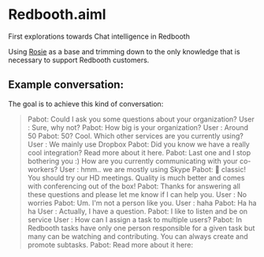 # Redbooth.aiml

First explorations towards Chat intelligence in Redbooth

Using [Rosie](https://github.com/pandorabots/rosie) as a base and trimming down to
the only knowledge that is necessary to support Redbooth customers.

## Example conversation:

The goal is to achieve this kind of conversation:

> Pabot: Could I ask you some questions about your organization?
> User : Sure, why not?
> Pabot: How big is your organization?
> User : Around 50
> Pabot: 50? Cool. Which other services are you currently using?
> User : We mainly use Dropbox
> Pabot: Did you know we have a really cool integration? Read more about it here.
> Pabot: Last one and I stop bothering you :) How are you currently communicating with your co-workers?
> User : hmm.. we are mostly using Skype
> Pabot: :tophat: classic! You should try our HD meetings. Quality is much better and comes with conferencing out of the box!
> Pabot: Thanks for answering all these questions and please let me know if I can help you.
> User : No worries
> Pabot: Um. I'm not a person like you.
> User : haha
> Pabot: Ha ha ha
> User : Actually, I have a question.
> Pabot: I like to listen and be on service
> User : How can I assign a task to multiple users?
> Pabot: In Redbooth tasks have only one person responsible for a given task but many can be watching and contributing. You can always create and promote subtasks.
> Pabot: Read more about it here:
